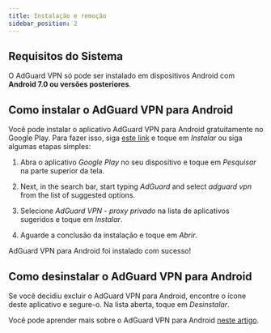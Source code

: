 ```yaml
---
title: Instalação e remoção
sidebar_position: 2
---
```


## Requisitos do Sistema

O AdGuard VPN só pode ser instalado em dispositivos Android com **Android 7.0 ou versões posteriores**.

## Como instalar o AdGuard VPN para Android

Você pode instalar o aplicativo AdGuard VPN para Android gratuitamente no Google Play. Para fazer isso, siga [este link](https://play.google.com/store/apps/details?id=com.adguard.vpn) e toque em *Instalar* ou siga algumas etapas simples:

1. Abra o aplicativo *Google Play* no seu dispositivo e toque em *Pesquisar* na parte superior da tela.

2. Next, in the search bar, start typing *AdGuard* and select *adguard vpn* from the list of suggested options.

3. Selecione *AdGuard VPN - proxy privado* na lista de aplicativos sugeridos e toque em *Instalar*.

4. Aguarde a conclusão da instalação e toque em *Abrir*.

AdGuard VPN para Android foi instalado com sucesso!

## Como desinstalar o AdGuard VPN para Android

Se você decidiu excluir o AdGuard VPN para Android, encontre o ícone deste aplicativo e segure-o. Na lista aberta, toque em *Desinstalar*.

Você pode aprender mais sobre o AdGuard VPN para Android [neste artigo](/adguard-vpn-for-android/overview).
